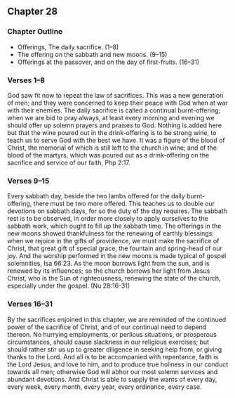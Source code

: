 ## Chapter 28

### Chapter Outline

- Offerings, The daily sacrifice. (1–8)
- The offering on the sabbath and new moons. (9–15)
- Offerings at the passover, and on the day of first-fruits. (16–31)

### Verses 1–8

God saw fit now to repeat the law of sacrifices. This was a new generation of men; and they were concerned to keep their peace with God when at war with their enemies. The daily sacrifice is called a continual burnt-offering; when we are bid to pray always, at least every morning and evening we should offer up solemn prayers and praises to God. Nothing is added here but that the wine poured out in the drink-offering is to be strong wine, to teach us to serve God with the best we have. It was a figure of the blood of Christ, the memorial of which is still left to the church in wine; and of the blood of the martyrs, which was poured out as a drink-offering on the sacrifice and service of our faith, Php 2:17.

### Verses 9–15

Every sabbath day, beside the two lambs offered for the daily burnt-offering, there must be two more offered. This teaches us to double our devotions on sabbath days, for so the duty of the day requires. The sabbath rest is to be observed, in order more closely to apply ourselves to the sabbath work, which ought to fill up the sabbath time. The offerings in the new moons showed thankfulness for the renewing of earthly blessings: when we rejoice in the gifts of providence, we must make the sacrifice of Christ, that great gift of special grace, the fountain and spring-head of our joy. And the worship performed in the new moons is made typical of gospel solemnities, Isa 66:23. As the moon borrows light from the sun, and is renewed by its influences; so the church borrows her light from Jesus Christ, who is the Sun of righteousness, renewing the state of the church, especially under the gospel. (Nu 28:16-31)

### Verses 16–31

By the sacrifices enjoined in this chapter, we are reminded of the continued power of the sacrifice of Christ, and of our continual need to depend thereon. No hurrying employments, or perilous situations, or prosperous circumstances, should cause slackness in our religious exercises; but should rather stir us up to greater diligence in seeking help from, or giving thanks to the Lord. And all is to be accompanied with repentance, faith is the Lord Jesus, and love to him, and to produce true holiness in our conduct towards all men; otherwise God will abhor our most solemn services and abundant devotions. And Christ is able to supply the wants of every day, every week, every month, every year, every ordinance, every case.

